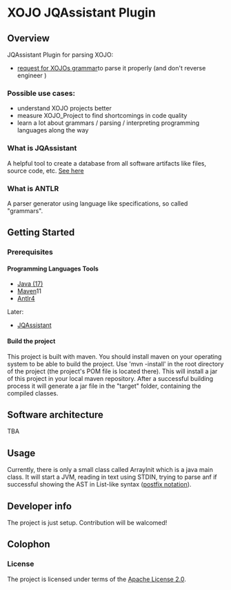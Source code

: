 # XOJO JQAssistant Plugin

## Overview

JQAssistant Plugin for parsing XOJO:
- [request for XOJOs grammar](https://forum.xojo.com/t/need-official-xojo-grammar-specification/65549)to parse it properly (and don't reverse engineer )
 
### Possible use cases:
- understand XOJO projects better
- measure XOJO_Project to find shortcomings in code quality
- learn a lot about grammars / parsing / interpreting programming languages along the way

### What is JQAssistant
A helpful tool to create a database from all software artifacts like files, source code, etc.
[See here](https://github.com/jQAssistant/awesome-jqassistant)

### What is ANTLR

A parser generator using language like specifications, so called "grammars".

## Getting Started

### Prerequisites

#### Programming Languages Tools

- [Java (17)](https://openjdk.java.net/)
- [Maven](https://maven.apache.org/download.cgi)11
- [Antlr4](https://www.antlr.org/)

Later: 

- [JQAssistant](https://jqassistant.org/)

#### Build the project
This project is built with maven. You should install maven on your operating system to be able to build the project. 
Use 'mvn -install' in the root directory of the project (the project's POM file is located there). This will install a jar of this project in your local maven repository.
After a successful building process it will generate a jar file in the "target" folder, containing the compiled classes.

## Software architecture

TBA

## Usage 

Currently, there is only a small class called ArrayInit which is a java main class.
It will start a JVM, reading in text using STDIN, trying to parse anf if successful showing the AST in List-like syntax ([postfix notation](https://en.wikipedia.org/wiki/Polish_notation)).
		
## Developer info

The project is just setup. Contribution will be walcomed! 

## Colophon		

### License 

The project is licensed under terms of the [Apache License 2.0](http://www.apache.org/licenses/LICENSE-2.0.html).